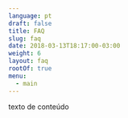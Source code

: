 ```yaml
---
language: pt
draft: false
title: FAQ
slug: faq
date: 2018-03-13T18:17:00-03:00
weight: 6
layout: faq
rootOf: true
menu:
  - main
---
```

texto de conteúdo